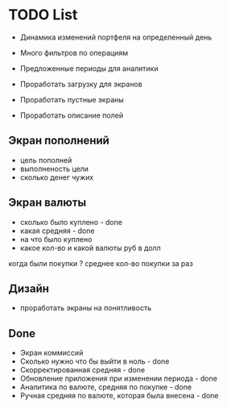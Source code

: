 #  TODO List

- Динамика изменений портфеля на определенный день
- Много фильтров по операциям

- Предложенные периоды для аналитики

- Проработать загрузку для экранов
- Проработать пустные экраны
- Проработать описание полей

## Экран пополнений
- цель пополней
- выполненость цели 
- сколько денег чужих

## Экран валюты

+ сколько было куплено - done
+ какая средняя - done
+ на что было куплено
+ какое кол-во и какой валюты руб в долл

когда были покупки ?
среднее кол-во покупки за раз

## Дизайн
- проработать экраны на понятливость 

## Done

- Экран коммиссий
- Сколько нужно что бы выйти в ноль - done
- Скорректированная средняя  - done
- Обновление приложения при изменении периода - done
- Аналитика по валюте, средняя по покупке - done
- Ручная средняя по валюте, которая была внесена - done
